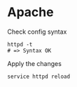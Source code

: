 # Apache

Check config syntax

```
httpd -t
# => Syntax OK
```

Apply the changes

```
service httpd reload
```
